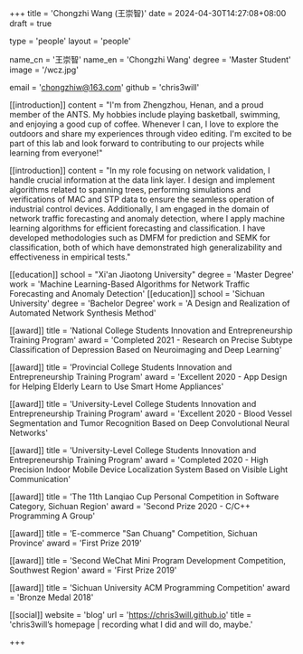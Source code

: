 +++
title = 'Chongzhi Wang (王崇智)'
date = 2024-04-30T14:27:08+08:00
draft = true

type = 'people'
layout = 'people'

name_cn = '王崇智'
name_en = 'Chongzhi Wang'
degree = 'Master Student'
image = '/wcz.jpg'

email = 'chongzhiw@163.com'
github = 'chris3will'

[[introduction]]
    content = "I'm from Zhengzhou, Henan, and a proud member of the ANTS. My hobbies include playing basketball, swimming, and enjoying a good cup of coffee. Whenever I can, I love to explore the outdoors and share my experiences through video editing. I'm excited to be part of this lab and look forward to contributing to our projects while learning from everyone!"

[[introduction]]
    content = "In my role focusing on network validation, I handle crucial information at the data link layer. I design and implement algorithms related to spanning trees, performing simulations and verifications of MAC and STP data to ensure the seamless operation of industrial control devices. Additionally, I am engaged in the domain of network traffic forecasting and anomaly detection, where I apply machine learning algorithms for efficient forecasting and classification. I have developed methodologies such as DMFM for prediction and SEMK for classification, both of which have demonstrated high generalizability and effectiveness in empirical tests."

[[education]]
    school = "Xi'an Jiaotong University"
    degree = 'Master Degree'
    work = 'Machine Learning-Based Algorithms for Network Traffic Forecasting and Anomaly Detection'
[[education]]
    school = 'Sichuan University'
    degree = 'Bachelor Degree'
    work = 'A Design and Realization of Automated Network Synthesis Method'

[[award]]
    title = 'National College Students Innovation and Entrepreneurship Training Program'
    award = 'Completed 2021 - Research on Precise Subtype Classification of Depression Based on Neuroimaging and Deep Learning'

[[award]]
    title = 'Provincial College Students Innovation and Entrepreneurship Training Program'
    award = 'Excellent 2020 - App Design for Helping Elderly Learn to Use Smart Home Appliances'

[[award]]
    title = 'University-Level College Students Innovation and Entrepreneurship Training Program'
    award = 'Excellent 2020 - Blood Vessel Segmentation and Tumor Recognition Based on Deep Convolutional Neural Networks'

[[award]]
    title = 'University-Level College Students Innovation and Entrepreneurship Training Program'
    award = 'Completed 2020 - High Precision Indoor Mobile Device Localization System Based on Visible Light Communication'

[[award]]
    title = 'The 11th Lanqiao Cup Personal Competition in Software Category, Sichuan Region'
    award = 'Second Prize 2020 - C/C++ Programming A Group'

[[award]]
    title = 'E-commerce "San Chuang" Competition, Sichuan Province'
    award = 'First Prize 2019'

[[award]]
    title = 'Second WeChat Mini Program Development Competition, Southwest Region'
    award = 'First Prize 2019'

[[award]]
    title = 'Sichuan University ACM Programming Competition'
    award = 'Bronze Medal 2018'

[[social]]
    website = 'blog'
    url = 'https://chris3will.github.io'
    title = 'chris3will’s homepage | recording what I did and will do, maybe.'

+++
